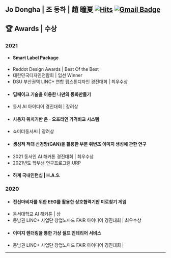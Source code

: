 <div> 
 
  ## Jo Dongha | 조 동하 | 趙 瞳夏    [![Hits](https://hits.seeyoufarm.com/api/count/incr/badge.svg?url=https%3A%2F%2Fgithub.com%2Fjodongha&count_bg=%23000000&title_bg=%23000000&icon=&icon_color=%23E7E7E7&title=hits&edge_flat=false)](https://hits.seeyoufarm.com) [![Gmail Badge](https://img.shields.io/badge/Gmail-d14836?style=flat-square&logo=Gmail&logoColor=white&link=mailto:jodongrami@gmail.com)](mailto:jodongrami@gmail.com)
<!-- 
 ## :computer: Main Stack
 -->
 ## :trophy: Awards | 수상
  ### 2021
 + #### Smart Label Package
  + Reddot Design Awards | Best Of the Best
  + 대한민국디자인전람회 | 입선 Winner
  + DSU 부산권역 LINC+ 연합 캡스톤디자인 경진대회  | 최우수상
 + #### 딥페이크 기술을 이용한 나만의 동화만들기
  + 동서 AI 아이디어 경진대회 | 장려상
 + #### 사용자 위치기반 온ㆍ오프라인 가격비교 시스템
  + 쇼미더동서AI | 장려상
 + #### 생성적 적대 신경망(GAN)을 활용한 부분 위변조 이미지 생성에 관한 연구
  + 2021 동서인 AI 해커톤 경진대회 | 최우수상
  + 2021년도 학부생 연구프로그램 URP
 + #### 하계 국내인턴십 | H.A.S.
 
### 2020
 + #### 전신마비자를 위한 EEG를 활용한 상호협력기반 미로찾기 게임
  + 동서대학교 AI 해커톤 | 상
  + 동남권 LINC+ 사업단 창업노마드 FAIR 아이디어 경진대회 | 최우수상
 + #### 이미지 렌더링을 통한 가상 셀프 인테리어 서비스
  + 동남권 LINC+ 사업단 창업노마드 FAIR 아이디어 경진대회 | 
 
<!--    ### 2021
  + #### Reddot Design Awards
    + Best of the Best | Smart Label Package
  + #### 2021 제 3회 한국 스마트 관광콘텐츠 콘테스트 
    + 대상 | 인천 스마트 시티투어버스 (증강현실과 메타버스를 활용한 스마트 시티투어버스)
  + #### 2021 동서인 AI 해커톤 경진대회 
    + 최우수상 | 생성적 적대 신경망(GAN)을 활용한 부분 위변조 이미지 생성에 관한 연구 
  + #### 2021년도 학부생 연구프로그램 URP 
    + 생성적 적대 신경망(GAN)을 활용한 부분 위변조 이미지 생성에 관한 연구 
  + #### 동서 AI 아이디어 경진대회
    + 장려상 | 딥페이크 기술을 이용한 나만의 동화만들기
  + #### 쇼미더동서AI 
    + 장려상 | 사용자 위치기반 온ㆍ오프라인 가격비교 시스템
  + #### DSU LINC+ 메타버스기반 캡스톤디자인 경진대회 
    + 최우수상 | Smart Label Package
  + #### 대한민국디자인전람회
    + 입선 Winner | Smart Label Package
  + #### DSU 부산권역 LINC+ 연합 캡스톤디자인 경진대회 
    + 최우수상 | Smart Label Package
  + #### DSU 창업 아이디어 경진대회
    + 우수상 
  + #### 하계 국내인턴십 | H.A.S.

   ### 2020
  + #### 동서대학교 AI 해커톤 
    + 대상 | 전신마비자를 위한 EEG를 활용한 상호협력기반 미로찾기 게임
  + #### 동남권 LINC+ 사업단 창업노마드 FAIR 아이디어 경진대회 
    + 최우수상 | 전신마비자를 위한 EEG를 활용한 상호협력기반 미로찾기 게임
    + 우수상 | PVA 고분자 화합물의 수용성 필름 
  + #### 2020 DSU 창업 아이디어 경진대회
    + 최우수상 | 이미지 렌더링을 통한 가상 셀프 인테리어 서비스
 -->
 ---
</div>

<!--
<div>
  
  [![Anurag's github stats](https://github-readme-stats.vercel.app/api?username=jodongha)](https://github.com/anuraghazra/github-readme-stats) [![Top Langs](https://github-readme-stats.vercel.app/api/top-langs/?username=jodongha&layout=compact)](http://github.com/anuraghazra/github-readme-stats)
  
</div>
 -->

<!--
**jodongha/jodongha** is a ✨ _special_ ✨ repository because its `README.md` (this file) appears on your GitHub profile.

Here are some ideas to get you started:

- 🔭 I’m currently working on ...
- 🌱 I’m currently learning ...
- 👯 I’m looking to collaborate on ...
- 🤔 I’m looking for help with ...
- 💬 Ask me about ...
- 📫 How to reach me: ...
- 😄 Pronouns: ...
- ⚡ Fun fact: ...
-->

